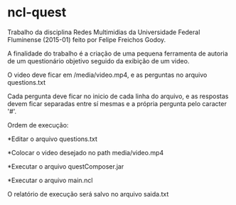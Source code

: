 # ncl-quest
Trabalho da disciplina Redes Multimidias da Universidade Federal Fluminense (2015-01) feito por Felipe Freichos Godoy.

A finalidade do trabalho é a criação de uma pequena ferramenta de autoria de um questionário 
objetivo seguido da exibição de um video.

O video deve ficar em /media/video.mp4, e as perguntas no arquivo questions.txt

Cada pergunta deve ficar no inicio de cada linha do arquivo, 
e as respostas devem ficar separadas entre sí mesmas e a própria pergunta pelo caracter '#'.

Ordem de execução:

*Editar o arquivo questions.txt

*Colocar o video desejado no path media/video.mp4

*Executar o arquivo questComposer.jar

*Executar o arquivo main.ncl

O relatório de execução será salvo no arquivo saida.txt

